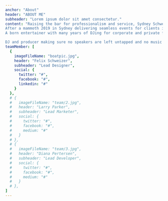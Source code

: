 ```yaml
---
anchor: "About"
header: "ABOUT ME"
subheader: "Lorem ipsum dolor sit amet consectetur."
content: "Raising the bar for professionalism and service, Sydney Schweezzy knows how to bring up the energy of any crowd and unite a room with his infectious mix of music tailored to any event.
After a mammoth 2019 in Sydney delivering seamless events for clients including Mercedes Benz and Westfield –  and performing at of the harbour city’s best venues – Schweezzy is pumped for 2020 and is now available for your next summer event. 
A born entertainer with many years of DJing for corporate and private functions in the United States, Germany,  and Sydney, he can spin RnB, commercial tunes, dance, top 40 remixes, classic retro anthems and whatever else is required.

DJ and producer making sure no speakers are left untapped and no music is left unheard. Available for your next function in Sydney, Australia."
teamMember: [
  {
    imageFileName: "boatpic.jpg",
    header: "Felix Schweizer",
    subheader: "Lead Designer",
    social: {
      twitter: "#",
      facebook: "#",
      linkedin: "#"
    }
  },
  # {
  #   imageFileName: "team/2.jpg",
  #   header: "Larry Parker",
  #   subheader: "Lead Marketer",
  #   social: {
  #     twitter: "#",
  #     facebook: "#",
  #     medium: "#"
  #   }
  # },
  # {
  #   imageFileName: "team/3.jpg",
  #   header: "Diana Pertersen",
  #   subheader: "Lead Developer",
  #   social: {
  #     twitter: "#",
  #     facebook: "#",
  #     medium: "#"
  #   }
  # },
]
---
```

